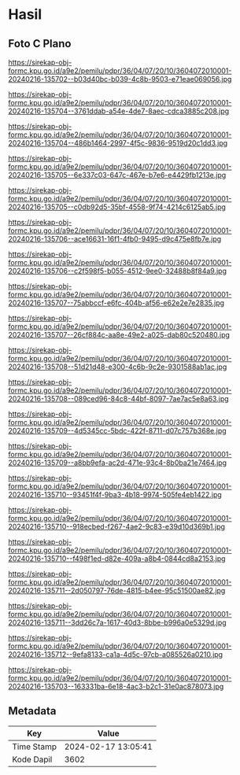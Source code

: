 # Hasil

## Foto C Plano

https://sirekap-obj-formc.kpu.go.id/a9e2/pemilu/pdpr/36/04/07/20/10/3604072010001-20240216-135702--b03d40bc-b039-4c8b-9503-e71eae069056.jpg

https://sirekap-obj-formc.kpu.go.id/a9e2/pemilu/pdpr/36/04/07/20/10/3604072010001-20240216-135704--3761ddab-a54e-4de7-8aec-cdca3885c208.jpg

https://sirekap-obj-formc.kpu.go.id/a9e2/pemilu/pdpr/36/04/07/20/10/3604072010001-20240216-135704--486b1464-2997-4f5c-9836-9519d20c1dd3.jpg

https://sirekap-obj-formc.kpu.go.id/a9e2/pemilu/pdpr/36/04/07/20/10/3604072010001-20240216-135705--6e337c03-647c-467e-b7e6-e4429fb1213e.jpg

https://sirekap-obj-formc.kpu.go.id/a9e2/pemilu/pdpr/36/04/07/20/10/3604072010001-20240216-135705--c0db92d5-35bf-4558-9f74-4214c6125ab5.jpg

https://sirekap-obj-formc.kpu.go.id/a9e2/pemilu/pdpr/36/04/07/20/10/3604072010001-20240216-135706--ace16631-16f1-4fb0-9495-d9c475e8fb7e.jpg

https://sirekap-obj-formc.kpu.go.id/a9e2/pemilu/pdpr/36/04/07/20/10/3604072010001-20240216-135706--c2f598f5-b055-4512-9ee0-32488b8f84a9.jpg

https://sirekap-obj-formc.kpu.go.id/a9e2/pemilu/pdpr/36/04/07/20/10/3604072010001-20240216-135707--75abbccf-e6fc-404b-af56-e62e2e7e2835.jpg

https://sirekap-obj-formc.kpu.go.id/a9e2/pemilu/pdpr/36/04/07/20/10/3604072010001-20240216-135707--26cf884c-aa8e-49e2-a025-dab80c520480.jpg

https://sirekap-obj-formc.kpu.go.id/a9e2/pemilu/pdpr/36/04/07/20/10/3604072010001-20240216-135708--51d21d48-e300-4c6b-9c2e-9301588ab1ac.jpg

https://sirekap-obj-formc.kpu.go.id/a9e2/pemilu/pdpr/36/04/07/20/10/3604072010001-20240216-135708--089ced96-84c8-44bf-8097-7ae7ac5e8a63.jpg

https://sirekap-obj-formc.kpu.go.id/a9e2/pemilu/pdpr/36/04/07/20/10/3604072010001-20240216-135709--4d5345cc-5bdc-422f-8711-d07c757b368e.jpg

https://sirekap-obj-formc.kpu.go.id/a9e2/pemilu/pdpr/36/04/07/20/10/3604072010001-20240216-135709--a8bb9efa-ac2d-471e-93c4-8b0ba21e7464.jpg

https://sirekap-obj-formc.kpu.go.id/a9e2/pemilu/pdpr/36/04/07/20/10/3604072010001-20240216-135710--93451f4f-9ba3-4b18-9974-505fe4eb1422.jpg

https://sirekap-obj-formc.kpu.go.id/a9e2/pemilu/pdpr/36/04/07/20/10/3604072010001-20240216-135710--918ecbed-f267-4ae2-9c83-e39d10d369b1.jpg

https://sirekap-obj-formc.kpu.go.id/a9e2/pemilu/pdpr/36/04/07/20/10/3604072010001-20240216-135710--f498f1ed-d82e-409a-a8b4-0844cd8a2153.jpg

https://sirekap-obj-formc.kpu.go.id/a9e2/pemilu/pdpr/36/04/07/20/10/3604072010001-20240216-135711--2d050797-76de-4815-b4ee-95c51500ae82.jpg

https://sirekap-obj-formc.kpu.go.id/a9e2/pemilu/pdpr/36/04/07/20/10/3604072010001-20240216-135711--3dd26c7a-1617-40d3-8bbe-b996a0e5329d.jpg

https://sirekap-obj-formc.kpu.go.id/a9e2/pemilu/pdpr/36/04/07/20/10/3604072010001-20240216-135712--9efa8133-ca1a-4d5c-97cb-a085526a0210.jpg

https://sirekap-obj-formc.kpu.go.id/a9e2/pemilu/pdpr/36/04/07/20/10/3604072010001-20240216-135703--163331ba-6e18-4ac3-b2c1-31e0ac878073.jpg


## Metadata

| Key        | Value               |
| ---------- | ------------------- |
| Time Stamp | 2024-02-17 13:05:41 |
| Kode Dapil | 3602                |



